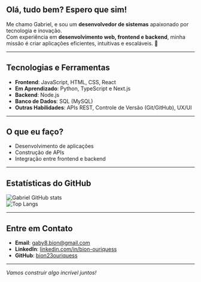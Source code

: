 ## Olá, tudo bem? Espero que sim!

Me chamo Gabriel, e sou um **desenvolvedor de sistemas** apaixonado por tecnologia e inovação.  
Com experiência em **desenvolvimento web, frontend e backend**, minha missão é criar aplicações eficientes, intuitivas e escaláveis. 🚀

---

## Tecnologias e Ferramentas

- **Frontend**: JavaScript, HTML, CSS, React
- **Em Aprendizado**: Python, TypeScript e Next.js
- **Backend**: Node.js
- **Banco de Dados**: SQL (MySQL)  
- **Outras Habilidades**: APIs REST, Controle de Versão (Git/GitHub), UX/UI  

---

## O que eu faço?

- Desenvolvimento de aplicações  
- Construção de APIs  
- Integração entre frontend e backend  

---

## Estatísticas do GitHub

![Gabriel GitHub stats](https://github-readme-stats.vercel.app/api?username=bion23ouriquess&show_icons=true&theme=dracula)  
![Top Langs](https://github-readme-stats.vercel.app/api/top-langs/?username=bion23ouriquess&layout=compact&theme=dracula)  

---

## Entre em Contato

- **Email**: gaby8.bion@gmail.com  
- **LinkedIn**: [linkedin.com/in/bion-ouriquess](https://www.linkedin.com/in/bion-ouriquess)  
- **GitHub**: [bion23ouriquess](https://github.com/bion23ouriquess)  

---

 *Vamos construir algo incrível juntos!*
